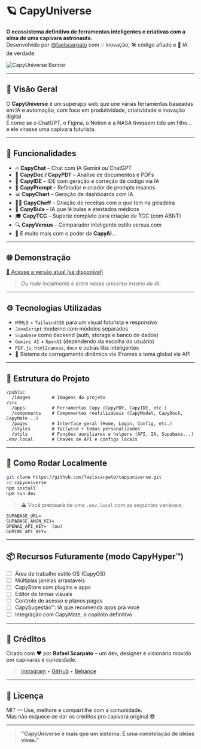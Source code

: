 # 🪐 CapyUniverse

**O ecossistema definitivo de ferramentas inteligentes e criativas com a alma de uma capivara astronauta.**  
Desenvolvido por [@faelscarpato](https://github.com/faelscarpato) com 💡 inovação, 🛠️ código afiado e 🧠 IA de verdade.

![CapyUniverse Banner](https://faelscarpato.github.io/capyuniverse/img/banner-capyuniverse.png)

---

## 🚀 Visão Geral

O **CapyUniverse** é um superapp web que une várias ferramentas baseadas em IA e automação, com foco em produtividade, criatividade e inovação digital.  
É como se o ChatGPT, o Figma, o Notion e a NASA tivessem tido um filho... e ele virasse uma capivara futurista.

---

## 🧠 Funcionalidades

- 🔥 **CapyChat** – Chat com IA Gemini ou ChatGPT
- 📄 **CapyDoc / CapyPDF** – Análise de documentos e PDFs
- 🧠 **CapyIDE** – IDE com geração e correção de código via IA
- 🧪 **CapyPrompt** – Refinador e criador de prompts insanos
- 📊 **CapyChart** – Geração de dashboards com IA
- 👨‍🍳 **CapyCheff** – Criação de receitas com o que tem na geladeira
- 💊 **CapyBula** – IA que lê bulas e atestados médicos
- 🎓 **CapyTCC** – Suporte completo para criação de TCC (com ABNT)
- 🔍 **CapyVersus** – Comparador inteligente estilo versus.com
- 🧩 E muito mais com o poder da **CapyAI**...

---

## 🌐 Demonstração

[🔗 Acesse a versão atual (se disponível)](https://capyuniverse.pages.dev/)  
> *Ou rode localmente e entre nesse universo insano de IA.*

---

## ⚙️ Tecnologias Utilizadas

- `HTML5` + `TailwindCSS` para um visual futurista e responsivo  
- `JavaScript` moderno com módulos separados  
- `Supabase` como backend (auth, storage e banco de dados)  
- `Gemini AI` + `OpenAI` (dependendo da escolha do usuário)  
- `PDF.js`, `html2canvas`, `docx` e outras libs inteligentes  
- 🔀 Sistema de carregamento dinâmico via IFrames e tema global via API  

---

## 🧱 Estrutura do Projeto

```
/public
  /images        # Imagens do projeto
/src
  /apps          # Ferramentas Capy (CapyPDF, CapyIDE, etc.)
  /components    # Componentes reutilizáveis (CapyModal, CapyDock, CapyMate...)
  /pages         # Interface geral (Home, Login, Config, etc.)
  /styles        # Tailwind + temas personalizados
  /utils         # Funções auxiliares e helpers (API, IA, Supabase...)
.env.local       # Chaves de API e configs locais
```

---

## 🧪 Como Rodar Localmente

```bash
git clone https://github.com/faelscarpato/capyuniverse.git
cd capyuniverse
npm install
npm run dev
```

> ⚠️ Você precisará de uma `.env.local` com as seguintes variáveis:
```env
SUPABASE_URL=
SUPABASE_ANON_KEY=
OPENAI_API_KEY=  (ou)
GEMINI_API_KEY=
```

---

## 📦 Recursos Futuramente (modo CapyHyper™️)

- [ ] Área de trabalho estilo OS (CapyOS)
- [ ] Múltiplas janelas arrastáveis
- [ ] CapyStore com plugins e apps
- [ ] Editor de temas visuais
- [ ] Controle de acesso e planos pagos
- [ ] CapySugestão™️: IA que recomenda apps pra você
- [ ] Integração com CapyMate, o copiloto definitivo

---

## 🦛 Créditos

Criado com ❤️ por **Rafael Scarpato** – um dev, designer e visionário movido por capivaras e curiosidade.

> [Instagram](https://instagram.com/scarpatodesigner) • [GitHub](https://github.com/faelscarpato) • [Behance](https://www.behance.net/faelscarpato)

---

## 📜 Licença

MIT — Use, melhore e compartilhe com a comunidade.  
Mas não esquece de dar os créditos pro capivara original 😎

---

> **"CapyUniverse é mais que um sistema. É uma constelação de ideias vivas."**
